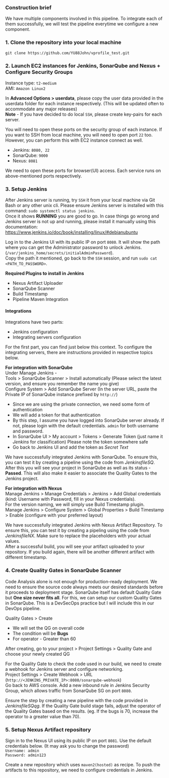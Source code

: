 ### Construction brief

We have multiple components involved in this pipeline. To integrate each of them successfully, we will test the pipeline everytime we configure a new component.

### 1. Clone the repository into your local machine 

`git clone https://github.com/YU88John/vprofile_test.git`

### 2. Launch EC2 instances for Jenkins, SonarQube and Nexus + Configure Security Groups

Instance type: `t2-medium` <br>
AMI: `Amazon Linux2`

In **Advanced Options > userdata**, please copy the user data provided in the userdata folder for each instance respectively. (This will be updated often to accommodate any major releases) <br>
**Note** - If you have decided to do local `SSH`, please create key-pairs for each server.

You will need to open these ports on the security group of each instance. If you want to SSH from local machine, you will need to open port `22` too. However, you can perform this with EC2 instance connect as well.

- Jenkins: `8080, 22`
- SonarQube: `9000`
- Nexus: `8081`

We need to open these ports for browser(UI) access. Each service runs on above-mentioned ports respectively.

### 3. Setup Jenkins 

After Jenkins server is running, try `SSH` it from your local machine via Git Bash or any other unix cli. 
Please ensure Jenkins server is installed with this command: `sudo systemctl status jenkins`. <br>
Once it shows **RUNNING** you are good to go. 
In case things go wrong and Jenkins server is not up and running, please install it manually using this documentation: https://www.jenkins.io/doc/book/installing/linux/#debianubuntu

Log in to the Jenkins UI with its public IP on port `8080`.
It will show the path where you can get the Administrator password to unlock Jenkins. (`/var/jenkins_home/secrets/initialAdminPassword`). <br>
Copy the path it mentioned, go back to the `SSH` session, and run `sudo cat <PATH_TO_PASSWORD>`. <br>

**Required Plugins to install in Jenkins**
- Nexus Artifact Uploader
- SonarQube Scanner
- Build Timestamp
- Pipeline Maven Integration

#### Integrations 
Integrations have two parts: 
- Jenkins configuration
- Integrating servers configuration

For the first part, you can find just below this context. To configure the integrating servers, there are instructions provided in respective topics below.

**For integration with SonarQube** <br>
Under Manage Jenkins - <br>
Tools > SonarQube Scanner > Install automatically (Please select the latest version, and ensure you remember the name you give) <br>
Configure System > Add SonarQube Server (In the server URL, paste the Private IP of SonarQube instance prefixed by `http://`) 
  - Since we are using the private connection, we need some form of authentication
  - We will add a token for that authentication
  - By this step, I assume you have logged into SonarQube server already. If not, please login with the default credentials. `admin` for both username and password.
  - In SonarQube UI > My account > Tokens > Generate Token (just name it *Jenkins* for classification) Please note the token somewhere safe 
  - Go back to Jenkins UI and add the token as *Secret Text*

We have successfully integrated Jenkins with SonarQube. To ensure this, you can test it by creating a pipeline using the code from *JenkinsfileSQ*. After this you will see your project in SonarQube as well as its status - **Passed**. This will also make it easier to associate the Quality Gates to the Jenkins project. 

**For integration with Nexus** <br>
Manage Jenkins > Manage Credentials > Jenkins > Add Global credentials (kind: Username with Password, fill in your Nexus credentials). <br>
For the version naming, we will simply use Build Timestamp plugin. <br>
Manage Jenkins > Configure System > Global Properties > Build Timestamp > Enable (configure with your preferred layout)

We have successfully integrated Jenkins with Nexus Artifact Repository. To ensure this, you can test it by creating a pipeling using the code from *JenkinsfileNX*. Make sure to replace the placeholders with your actual values. <br>
After a successful build, you will see your artifact uploaded to your repository. If you build again, there will be another different artifact with different timestamp. 

### 4. Create Quality Gates in SonarQube Scanner 

Code Analysis alone is not enough for production-ready deployment. We need to ensure the source code always meets our desired standards before it proceeds to deployment stage. SonarQube itself has default Quality Gate but **One size never fits all**. For this, we can setup our custom Quality Gates in SonarQube. This is a DevSecOps practice but I will include this in our DevOps pipeline.

Quality Gates > Create 
- We will set the QG on overall code
- The condition will be **Bugs** 
- For operator - Greater than 60

After creating, go to your project > Project Settings > Quality Gate and choose your newly created QG

For the Quality Gate to check the code used in our build, we need to create a webhook for Jenkins server and configure networking. <br>
Project Settings > Create Webhook > URL (`http://<JENKINS_PRIVATE_IP>:8080/sonarqube-webhook`) <br>
Go back to AWS console. Add a new inbound rule in Jenkins Security Group, which allows traffic from SonarQube SG on port `8080`.

Ensure the step by creating a new pipeline with the code provided in *JenkinsfileSQqg*. If the Quality Gate build stage fails, adjust the operator of the Quality Gates based on the results. (eg. If the bugs is 70, increase the operator to a greater value than 70).

### 5. Setup Nexus Artifact repository

Sign in to the Nexus UI using its public IP on port `8081`. Use the default credentials below. (It may ask you to change the password) <br>
`Username: admin` <br>
`Password: admin123`

Create a new repository which uses `maven2(hosted)` as recipe. To push the artifacts to this repository, we need to configure credentials in Jenkins. <br>







